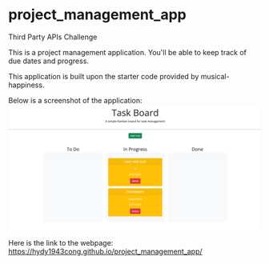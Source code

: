 # project_management_app
Third Party APIs Challenge

This is a project management application. You'll be able to keep track of due dates and progress. 

This application is built upon the starter code provided by musical-happiness. 

Below is a screenshot of the application:
![alt text](./assets/image/screenshot%20challenge5.png)


Here is the link to the webpage: https://hydy1943cong.github.io/project_management_app/
